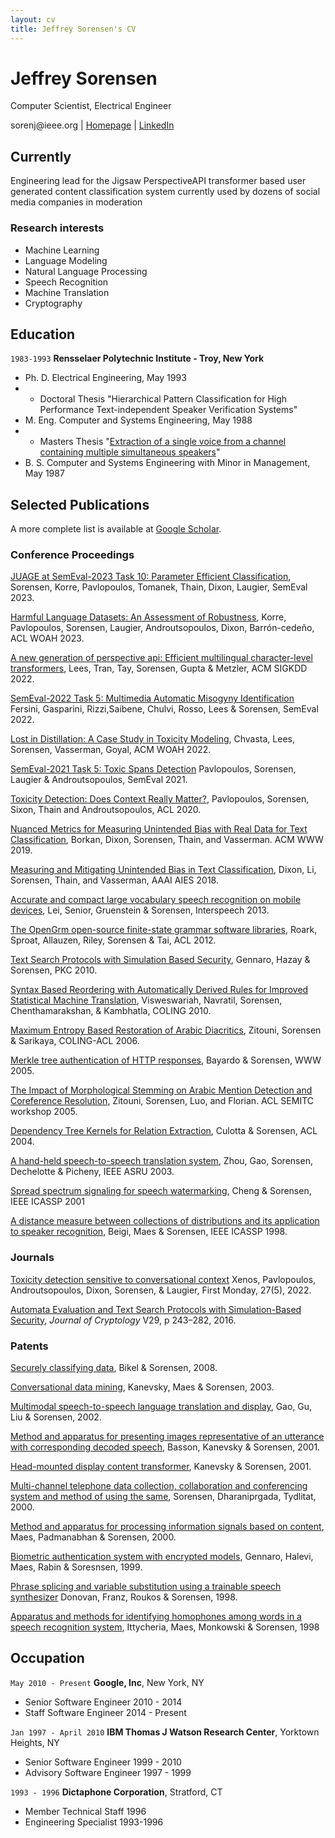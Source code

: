 ```yaml
---
layout: cv
title: Jeffrey Sorensen's CV
---
```

# Jeffrey Sorensen
Computer Scientist, Electrical Engineer

<div id="webaddress">
<a mailto="sorenj@ieee.org">sorenj@ieee.org</a>
| <a href="http://www.jeffreysorensen.com">Homepage</a>
| <a href="https://www.linkedin.com/in/jeffrey-sorensen-8a2b15191/">LinkedIn</a>
</div>

## Currently

Engineering lead for the Jigsaw PerspectiveAPI transformer based user generated content classification system
currently used by dozens of social media companies in moderation

### Research interests

- Machine Learning
- Language Modeling
- Natural Language Processing
- Speech Recognition
- Machine Translation
- Cryptography

## Education

`1983-1993`
__Rensselaer Polytechnic Institute - Troy, New York__
 - Ph. D. Electrical Engineering, May 1993
 - - Doctoral Thesis "Hierarchical Pattern Classification for High Performance Text-independent Speaker Verification Systems"
 - M. Eng. Computer and Systems Engineering, May 1988
 - - Masters Thesis "[Extraction of a single voice from a channel containing multiple simultaneous speakers](https://eds.p.ebscohost.com/eds/detail/detail?vid=6&sid=7a80aebd-de47-4159-88ef-21a16e430c1c%40redis&bdata=JnNpdGU9ZWRzLWxpdmUmc2NvcGU9c2l0ZQ%3d%3d#AN=rpi.1150124860&db=cat08351a)" 
 - B. S. Computer and Systems Engineering with Minor in Management, May 1987


## Selected Publications

A more complete list is available at [Google Scholar](https://scholar.google.com/citations?view_op=list_works&hl=en&hl=en&user=PZAbwr4AAAAJ).

### Conference Proceedings

[JUAGE at SemEval-2023 Task 10: Parameter Efficient Classification](https://aclanthology.org/2023.semeval-1.166), Sorensen, Korre, Pavlopoulos, Tomanek,  Thain, Dixon, Laugier, SemEval 2023.

[Harmful Language Datasets: An Assessment of Robustness](https://aclanthology.org/2023.woah-1.24), Korre, Pavlopoulos, Sorensen, Laugier, Androutsopoulos, Dixon, Barrón-cedeño, ACL WOAH 2023.

[A new generation of perspective api: Efficient multilingual character-level transformers](https://dl.acm.org/doi/abs/10.1145/3534678.3539147), Lees, Tran, Tay, Sorensen, Gupta & Metzler, ACM SIGKDD 2022.

[SemEval-2022 Task 5: Multimedia Automatic Misogyny Identification](https://aclanthology.org/2022.semeval-1.74) Fersini, Gasparini, Rizzi,Saibene, Chulvi, Rosso, Lees & Sorensen, SemEval 2022.

[Lost in Distillation: A Case Study in Toxicity Modeling](https://aclanthology.org/2022.woah-1.9),  Chvasta,  Lees,  Sorensen,  Vasserman, Goyal, ACM WOAH 2022.

[SemEval-2021 Task 5: Toxic Spans Detection](https://aclanthology.org/2021.semeval-1.6) Pavlopoulos, Sorensen, Laugier & Androutsopoulos, SemEval 2021.

[Toxicity Detection: Does Context Really Matter?](https://aclanthology.org/2020.acl-main.396/), Pavlopoulos, Sorensen, Sixon, Thain and Androutsopoulos, ACL 2020.

[Nuanced Metrics for Measuring Unintended Bias with Real Data for Text Classification](https://doi.org/10.1145/3308560.3317593), Borkan, Dixon, Sorensen, Thain, and Vasserman. ACM WWW 2019. 

[Measuring and Mitigating Unintended Bias in Text Classification](https://doi.org/10.1145/3278721.3278729), Dixon, Li, Sorensen, Thain, and Vasserman, AAAI AIES 2018. 

[Accurate and compact large vocabulary speech recognition on mobile devices](https://www.audentia-gestion.fr/Google/41176.pdf), 
Lei, Senior, Gruenstein & Sorensen, Interspeech 2013.

[The OpenGrm open-source finite-state grammar software libraries](https://aclanthology.org/P12-3011/), Roark, Sproat, Allauzen, Riley, Sorensen & Tai, ACL 2012.

[Text Search Protocols with Simulation Based Security](https://link.springer.com/chapter/10.1007/978-3-642-13013-7_20), Gennaro, Hazay & Sorensen, PKC 2010.

[Syntax Based Reordering with Automatically Derived Rules for Improved Statistical Machine Translation](https://aclanthology.org/C10-1126/), 
 Visweswariah, Navratil, Sorensen, Chenthamarakshan, & Kambhatla, COLING 2010.

[Maximum Entropy Based Restoration of Arabic Diacritics](https://aclanthology.org/P06-1073), Zitouni, Sorensen & Sarikaya, COLING-ACL 2006.

[Merkle tree authentication of HTTP responses](https://doi.org/10.1145/1062745.1062929), Bayardo & Sorensen, WWW 2005.

[The Impact of Morphological Stemming on Arabic Mention Detection and Coreference Resolution](https://aclanthology.org/W05-0709/), Zitouni, Sorensen,  Luo, and Florian. ACL SEMITC workshop 2005.

[Dependency Tree Kernels for Relation Extraction](https://aclanthology.org/P04-1054), Culotta & Sorensen, ACL 2004.

[A hand-held speech-to-speech translation system](https://ieeexplore.ieee.org/abstract/document/1318519), Zhou, Gao, Sorensen, Dechelotte & Picheny, IEEE ASRU 2003.

[Spread spectrum signaling for speech watermarking](https://ieeexplore.ieee.org/abstract/document/941175), Cheng & Sorensen, IEEE ICASSP 2001

[A distance measure between collections of distributions and its application to speaker recognition](https://ieeexplore.ieee.org/abstract/document/675374), Beigi, Maes & Sorensen, IEEE ICASSP 1998.


### Journals

[Toxicity detection sensitive to conversational context](https://doi.org/10.5210/fm.v27i5.12285) Xenos, Pavlopoulos, Androutsopoulos, Dixon, Sorensen, & Laugier, First Monday, 27(5), 2022. 

[Automata Evaluation and Text Search Protocols with Simulation-Based Security](https://doi.org/10.1007/s00145-014-9193-x), *Journal of Cryptology* V29, p 243–282, 2016.

### Patents

[Securely classifying data](https://patents.google.com/patent/US8903090B2/en), Bikel & Sorensen, 2008.

[Conversational data mining](https://patents.google.com/patent/US6665644B1/en), Kanevsky, Maes & Sorensen, 2003.

[Multimodal speech-to-speech language translation and display](https://patents.google.com/patent/US20040111272A1/en), Gao, Gu, Liu & Sorensen, 2002.

[Method and apparatus for presenting images representative of an utterance with corresponding decoded speech](https://patents.google.com/patent/US7076429B2/en), Basson, Kanevsky & Sorensen, 2001.

[Head-mounted display content transformer](https://patents.google.com/patent/US7092496B1/en), Kanevsky & Sorensen, 2001.

[Multi-channel telephone data collection, collaboration and conferencing system and method of using the same](https://patents.google.com/patent/US6810116B1/en), Sorensen, Dharaniprgada, Tydlitat, 2000.

[Method and apparatus for processing information signals based on content](https://patents.google.com/patent/US7092496B1/en), Maes, Padmanabhan & Sorensen, 2000.

[Biometric authentication system with encrypted models](https://patents.google.com/patent/US6317834B1/en), Gennaro, Halevi, Maes, Rabin & Soresnsen, 1999.

[Phrase splicing and variable substitution using a trainable speech synthesizer](https://patents.google.com/patent/US6266637B1/en) Donovan, Franz, Roukos & Sorensen, 1998.

[Apparatus and methods for identifying homophones among words in a speech recognition system](https://patents.google.com/patent/US6269335B1/en), Ittycheria, Maes, Monkowski & Sorensen, 1998


## Occupation

`May 2010 - Present`
__Google, Inc__, New York, NY

- Senior Software Engineer 2010 - 2014
- Staff Software Engineer 2014 - Present

`Jan 1997 - April 2010`
__IBM Thomas J Watson Research Center__, Yorktown Heights, NY

- Senior Software Engineer 1999 - 2010
- Advisory Software Engineer 1997 - 1999

`1993 - 1996`
__Dictaphone Corporation__, Stratford, CT

- Member Technical Staff 1996
- Engineering Specialist 1993-1996
